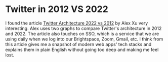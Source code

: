 # Twitter in 2012 VS 2022
I found the article [Twitter Architecture 2022 vs 2012](https://blog.bytebytego.com/p/twitter-architecture-2022-vs-2012) by Alex Xu very interesting. Alex uses two graphs to compare Twitter's architecture in 2012 and 2022. The article also touches on SSO, which is a service that we are using daily when we log into our Brightspace, Zoom, Gmail, etc. I think from this article gives me a snapshot of modern web apps' tech stacks and explains them in plain English without going too deep and making me feel lost.